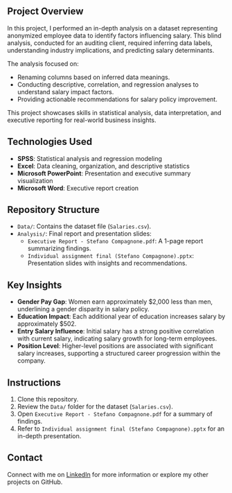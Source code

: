 ## Project Overview
In this project, I performed an in-depth analysis on a dataset representing anonymized employee data to identify factors influencing salary. This blind analysis, conducted for an auditing client, required inferring data labels, understanding industry implications, and predicting salary determinants.

The analysis focused on:
- Renaming columns based on inferred data meanings.
- Conducting descriptive, correlation, and regression analyses to understand salary impact factors.
- Providing actionable recommendations for salary policy improvement.

This project showcases skills in statistical analysis, data interpretation, and executive reporting for real-world business insights.


## Technologies Used
- **SPSS**: Statistical analysis and regression modeling
- **Excel**: Data cleaning, organization, and descriptive statistics
- **Microsoft PowerPoint**: Presentation and executive summary visualization
- **Microsoft Word**: Executive report creation

## Repository Structure
- `Data/`: Contains the dataset file (`Salaries.csv`).
- `Analysis/`: Final report and presentation slides:
    - `Executive Report - Stefano Compagnone.pdf`: A 1-page report summarizing findings.
    - `Individual assignment final (Stefano Compagnone).pptx`: Presentation slides with insights and recommendations.

## Key Insights
- **Gender Pay Gap**: Women earn approximately $2,000 less than men, underlining a gender disparity in salary policy.
- **Education Impact**: Each additional year of education increases salary by approximately $502.
- **Entry Salary Influence**: Initial salary has a strong positive correlation with current salary, indicating salary growth for long-term employees.
- **Position Level**: Higher-level positions are associated with significant salary increases, supporting a structured career progression within the company.

## Instructions
1. Clone this repository.
2. Review the `Data/` folder for the dataset (`Salaries.csv`).
3. Open `Executive Report - Stefano Compagnone.pdf` for a summary of findings.
4. Refer to `Individual assignment final (Stefano Compagnone).pptx` for an in-depth presentation.


## Contact
Connect with me on [LinkedIn](https://www.linkedin.com/in/stefano-compagnone98/) for more information or explore my other projects on GitHub.
